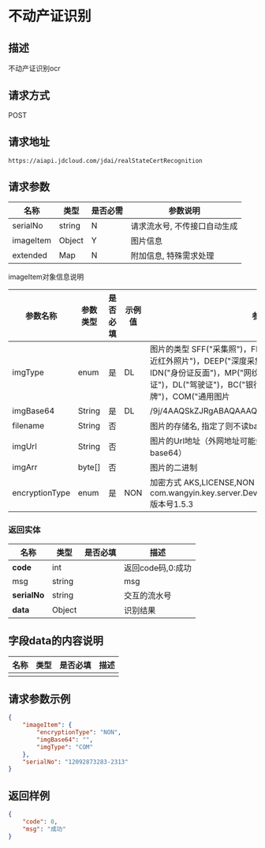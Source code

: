 # 不动产证识别


## 描述
不动产证识别ocr

## 请求方式

POST

## 请求地址

```apl
https://aiapi.jdcloud.com/jdai/realStateCertRecognition
```



## 请求参数

|名称|类型|是否必需|参数说明|
|---|---|---|---|
| serialNo | string | N      | 请求流水号, 不传接口自动生成                                 |
| imageItem | Object | Y | 图片信息 |
| extended | Map | N | 附加信息, 特殊需求处理 |

imageItem对象信息说明

| 参数名称       | 参数类型 | 是否必填 | 示例值 | 参数说明                                                     |
| -------------- | -------- | -------- | ------ | ------------------------------------------------------------ |
| imgType        | enum     | 是       | DL     | 图片的类型 SFF("采集照")，FF("全景采集照")，NIR("双目采集的近红外照片")，DEEP("深度采集的照片")，IDP("身份证正面")，IDN("身份证反面")，MP("网纹照")，AP("动作照")，VL("行驶证")，DL("驾驶证")，BC("银行卡")，BL("营业执照")，LP("车牌")，COM("通用图片 |
| imgBase64      | String   | 是       | DL     | /9j/4AAQSkZJRgABAQAAAQABAA...                                |
| filename       | String   | 否       |        | 图片的存储名, 指定了则不读base64                             |
| imgUrl         | String   | 否       |        | 图片的Url地址（外网地址可能会有socket连接超时问题，建议传base64） |
| imgArr         | byte[]   | 否       |        | 图片的二进制                                                 |
| encryptionType | enum     | 是       | NON    | 加密方式 AKS,LICENSE,NON AKS解密方式：com.wangyin.key.server.DeviceCryptoService#decryptEnvelop 版本号1.5.3 |



### 返回实体

|名称|类型| 是否必填 |描述|
|---|---|---|---|
|**code**|int|| 返回code码,0:成功  |
|msg|string|  | msg                |
|**serialNo**|string|| 交互的流水号 |
|**data**|Object||识别结果|

## 字段data的内容说明

|名称|类型|是否必填|描述|
|---|---|---|---|
|  |  |  |  |


## 请求参数示例
```json
{
    "imageItem": {
        "encryptionType": "NON",
        "imgBase64": "",
        "imgType": "COM"
    },
    "serialNo": "12092873283-2313"
}
```

## 返回样例

```json
{
    "code": 0,
    "msg": "成功"
}
```

